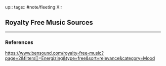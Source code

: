 up::
tags:: #note/fleeting 
X:: 

## Royalty Free Music Sources



---

### References

https://www.bensound.com/royalty-free-music?page=2&filters[]=Energizing&type=free&sort=relevance&category=Mood